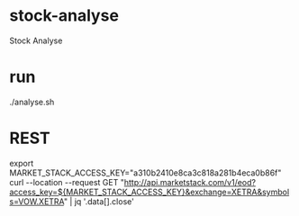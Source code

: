 # stock-analyse
Stock Analyse

# run
./analyse.sh

# REST
export MARKET_STACK_ACCESS_KEY="a310b2410e8ca3c818a281b4eca0b86f"
curl  --location --request GET "http://api.marketstack.com/v1/eod?access_key=${MARKET_STACK_ACCESS_KEY}&exchange=XETRA&symbols=VOW.XETRA" | jq '.data[].close'
